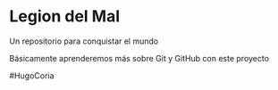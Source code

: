 # Legion del Mal
Un repositorio para conquistar el mundo

Básicamente aprenderemos más sobre Git y GitHub con este proyecto

#HugoCoria